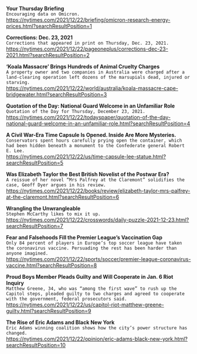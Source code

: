 **Your Thursday Briefing**\
`Encouraging data on Omicron.`\
https://nytimes.com/2021/12/22/briefing/omicron-research-energy-prices.html?searchResultPosition=1

**Corrections: Dec. 23, 2021**\
`Corrections that appeared in print on Thursday, Dec. 23, 2021.`\
https://nytimes.com/2021/12/22/pageoneplus/corrections-dec-23-2021.html?searchResultPosition=2

**‘Koala Massacre’ Brings Hundreds of Animal Cruelty Charges**\
`A property owner and two companies in Australia were charged after a land-clearing operation left dozens of the marsupials dead, injured or starving.`\
https://nytimes.com/2021/12/22/world/australia/koala-massacre-cape-bridgewater.html?searchResultPosition=3

**Quotation of the Day: National Guard Welcome in an Unfamiliar Role**\
`Quotation of the Day for Thursday, December 23, 2021.`\
https://nytimes.com/2021/12/22/todayspaper/quotation-of-the-day-national-guard-welcome-in-an-unfamiliar-role.html?searchResultPosition=4

**A Civil War-Era Time Capsule Is Opened. Inside Are More Mysteries.**\
`Conservators spent hours carefully prying open the container, which had been hidden beneath a monument to the Confederate general Robert E. Lee.`\
https://nytimes.com/2021/12/22/us/time-capsule-lee-statue.html?searchResultPosition=5

**Was Elizabeth Taylor the Best British Novelist of the Postwar Era?**\
`A reissue of her novel “Mrs Palfrey at the Claremont” solidifies the case, Geoff Dyer argues in his review.`\
https://nytimes.com/2021/12/22/books/review/elizabeth-taylor-mrs-palfrey-at-the-claremont.html?searchResultPosition=6

**Wrangling the Unwrangleable**\
`Stephen McCarthy likes to mix it up.`\
https://nytimes.com/2021/12/22/crosswords/daily-puzzle-2021-12-23.html?searchResultPosition=7

**Fear and Falsehoods Fill the Premier League’s Vaccination Gap**\
`Only 84 percent of players in Europe’s top soccer league have taken the coronavirus vaccine. Persuading the rest has been harder than anyone imagined.`\
https://nytimes.com/2021/12/22/sports/soccer/premier-league-coronavirus-vaccine.html?searchResultPosition=8

**Proud Boys Member Pleads Guilty and Will Cooperate in Jan. 6 Riot Inquiry**\
`Matthew Greene, 34, who was “among the first wave” to rush up the Capitol steps, pleaded guilty to two charges and agreed to cooperate with the government, federal prosecutors said.`\
https://nytimes.com/2021/12/22/us/capitol-riot-matthew-greene-guilty.html?searchResultPosition=9

**The Rise of Eric Adams and Black New York**\
`Eric Adams winning coalition shows how the city’s power structure has changed. `\
https://nytimes.com/2021/12/22/opinion/eric-adams-black-new-york.html?searchResultPosition=10

